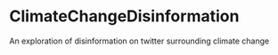 # ClimateChangeDisinformation
An exploration of disinformation on twitter surrounding climate change
